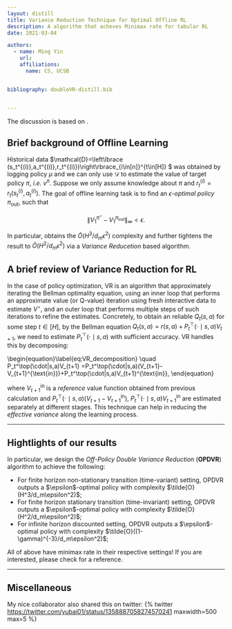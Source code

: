```yaml
---
layout: distill
title: Variance Reduction Technique for Optimal Offline RL 
description: A algorithm that acheves Minimax rate for tabular RL
date: 2021-03-04 

authors:
  - name: Ming Yin
    url: 
    affiliations:
      name: CS, UCSB


bibliography: doubleVR-distill.bib


---
```


The discussion is based on <d-cite key="yin2021nearoptimal"></d-cite>.

## Brief background of Offline Learning 


Historical data $\mathcal{D}=\left\lbrace (s_t^{(i)},a_t^{(i)},r_t^{(i)})\right\rbrace_{i\in[n]}^{t\in[H]} $ was obtained by logging policy $\mu$ and we can only use $\mathcal{D}$ to estimate the value of target policy $\pi$, *i.e.* $v^\pi$. Suppose we only assume knowledge about $\pi$ and $r_t^{(i)} = r_t(s_t^{(i)},a_t^{(i)})$. The goal of offline learning task is to find an *$\epsilon$-optimal policy* $\pi_\text{out}$, such that  

$$
\left\lVert V_1^{\pi^\star}-V_1^{\pi_\text{out}}\right\rVert_\infty<\epsilon.
$$

In particular, <d-cite key="yin2021near"></d-cite> obtains the $\tilde{O}(H^3/d_m\epsilon^2)$ complexity and <d-cite key="yin2021nearoptimal"></d-cite> further tightens the result to $\tilde{O}(H^2/d_m\epsilon^2)$ via a *Variance Reducetion* based algorithm.



## A brief review of Variance Reduction for RL 

In the case of policy optimization, VR is an algorithm that approximately iterating the Bellman optimality equation, using an inner loop that performs an approximate value (or Q-value) iteration using fresh interactive data to estimate $V^\star$, and an outer loop that performs multiple steps of such iterations to refine the estimates. Concretely, to obtain an reliable $Q_t(s,a)$ for some step $t\in[H]$, by the Bellman equation $Q_t(s,a)=r(s,a)+P_t^\top(\cdot \mid s,a)V_{t+1}$, we need to estimate $P_t^\top(\cdot\mid s,a)$ with sufficient accuracy. VR handles this by decomposing:


\begin{equation}\label{eq:VR_decomposition}
    \quad P_t^\top(\cdot|s,a)V_{t+1} 
     =P_t^\top(\cdot|s,a)(V_{t+1}-V_{t+1}^{\text{in}})+P_t^\top(\cdot|s,a)V_{t+1}^{\text{in}},
\end{equation}


where $V_{t+1}^{\text{in}}$ is a *reference* value function obtained from previous calculation and $P_t^\top(\cdot\mid s,a)(V_{t+1}-V_{t+1}^{\text{in}})$, $P_t^\top(\cdot\mid s,a)V_{t+1}^{\text{in}}$ are estimated separately at different stages. This technique can help in reducing the *effective variance* along the learning process.




****

## Hightlights of our results

In particular, we design the *Off-Policy Double Variance Reduction* (**OPDVR**) algorithm to achieve the following:

<ul>
    <li>For finite horizon non-stationary transition (time-variant) setting, OPDVR outputs a $\epsilon$-optimal policy with complexity $\tilde{O}(H^3/d_m\epsilon^2)$;
   </li>
    <li>
    For finite horizon stationary transition (time-invariant) setting, OPDVR outputs a $\epsilon$-optimal policy with complexity $\tilde{O}(H^2/d_m\epsilon^2)$;
    </li>
    <li>
    	For infinite horizon discounted setting, OPDVR outputs a $\epsilon$-optimal policy with complexity $\tilde{O}((1-\gamma)^{-3}/d_m\epsilon^2)$;
	</li>
</ul>
All of above have minimax rate in their respective settings! If you are interested, please check <d-cite key="yin2021nearoptimal"></d-cite> for a reference. 


****

## Miscellaneous

My nice collaborator also shared this on twitter: 
{% twitter https://twitter.com/yubai01/status/1358887058274570241 maxwidth=500 max=5 %}